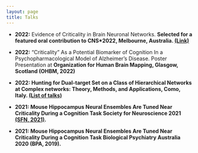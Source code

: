 ```yaml
---
layout: page
title: Talks
---
```


- <b>2022:</b> Evidence of Criticality in Brain Neuronal Networks. <b> Selected for a featured oral contribution to CNS*2022, Melbourne, Australia. <a href = "https://www.cnsorg.org/cns-2022-presentations">(Link)</a></b> 


- <b>2022:</b> “Criticality” As a Potential Biomarker of Cognition In a Psychopharmacological Model of Alzheimer’s Disease. Poster Presentation at <b>Organization for Human Brain Mapping, Glasgow, Scotland (OHBM, 2022)

- <b>2022:</b> Hunting for Dual-target Set on a Class of Hierarchical Networks at <b> Complex networks: Theory, Methods, and Applications, Como, Italy. <a href = "https://docs.google.com/spreadsheets/d/1Y-gQihPfZNo3eNBIMQ4C7sKKrlue_2SyOuqognUX6c4/edit#gid=0">(List of talks)</a></b> 

- <b>2021:</b> Mouse Hippocampus Neural Ensembles Are Tuned Near Criticality During a Cognition Task <b>Society for Neuroscience 2021 <a href="https://www.abstractsonline.com/pp8/#!/10485/presentation/21172">(SFN, 2021)</a></b>.  

- <b>2021:</b> Mouse Hippocampus Neural Ensembles Are Tuned Near Criticality During a Cognition Task <b>Biological Psychiatry Australia 2020 (BPA, 2019)</b>.  



 


<!--
My name is Inigo Montoya. I have the following qualities:

- I rock a great mustache
- I'm extremely loyal to my family

What else do you need?

### my history

To be honest, I'm having some trouble remembering right now, so why don't you just watch [my movie](http://en.wikipedia.org/wiki/The_Princess_Bride_%28film%29) and it will answer **all** your questions. -->
